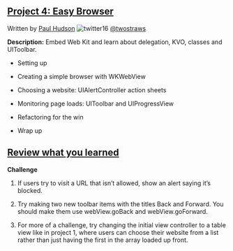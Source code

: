 ## [Project 4: Easy Browser](https://www.hackingwithswift.com/read/4/overview)
Written by [Paul Hudson](https://www.hackingwithswift.com/about)  ![twitter16](https://github.com/juliangyurov/PH-Project6a/assets/13259596/445c8ea0-65c4-4dba-8e1f-3f2750f0ef51)
  [@twostraws](https://twitter.com/twostraws)


**Description:** Embed Web Kit and learn about delegation, KVO, classes and UIToolbar.

- Setting up

- Creating a simple browser with WKWebView

- Choosing a website: UIAlertController action sheets

- Monitoring page loads: UIToolbar and UIProgressView

- Refactoring for the win

- Wrap up


## [Review what you learned](https://www.hackingwithswift.com/review/hws/project-4-easy-browser)

**Challenge**

1. If users try to visit a URL that isn’t allowed, show an alert saying it’s blocked.

2. Try making two new toolbar items with the titles Back and Forward. You should make them use webView.goBack and webView.goForward.

3. For more of a challenge, try changing the initial view controller to a table view like in project 1, where users can choose their website from a list rather than just having the first in the array loaded up front.
